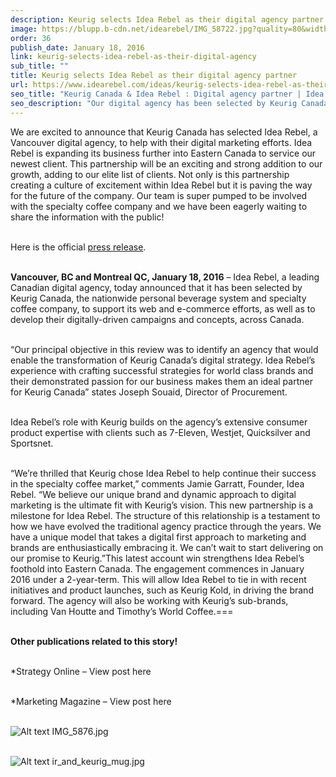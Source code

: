 ```yaml
---
description: Keurig selects Idea Rebel as their digital agency partner
image: https://blupp.b-cdn.net/idearebel/IMG_58722.jpg?quality=80&width=800
order: 36
publish_date: January 18, 2016
link: keurig-selects-idea-rebel-as-their-digital-agency
sub_title: ""
title: Keurig selects Idea Rebel as their digital agency partner
url: https://www.idearebel.com/ideas/keurig-selects-idea-rebel-as-their-digital-agency/
seo_title: "Keurig Canada & Idea Rebel : Digital agency partner | Idea Rebel"
seo_description: "Our digital agency has been selected by Keurig Canada as their digital marketing partner. An exciting and strong addition to Idea Rebel growth."
---
```

We are excited to announce that Keurig Canada has selected Idea Rebel, a Vancouver digital agency, to help with their digital marketing efforts.  Idea Rebel is expanding its business further into Eastern Canada to service our newest client. This partnership will be an exciting and strong addition to our growth, adding to our elite list of clients.  Not only is this partnership creating a culture of excitement within Idea Rebel but it is paving the way for the future of the company.  Our team is super pumped to be involved with the specialty coffee company and we have been eagerly waiting to share the information with the public!

\
Here is the official [press release](http://www.prweb.com/releases/2016/01/prweb13169212.htm).

\
**Vancouver, BC and Montreal QC, January 18, 2016** – Idea Rebel, a leading Canadian digital agency, today announced that it has been selected by Keurig Canada, the nationwide personal beverage system and specialty coffee company, to support its web and e-commerce efforts, as well as to develop their digitally-driven campaigns and concepts, across Canada.

\
“Our principal objective in this review was to identify an agency that would enable the transformation of Keurig Canada’s digital strategy.  Idea Rebel’s experience with crafting successful strategies for world class brands and their demonstrated passion for our business makes them an ideal partner for Keurig Canada” states Joseph Souaid, Director of Procurement.

\
Idea Rebel’s role with Keurig builds on the agency’s extensive consumer product expertise with clients such as 7-Eleven, Westjet, Quicksilver and Sportsnet.

\
“We’re thrilled that Keurig chose Idea Rebel to help continue their success in the specialty coffee market,” comments Jamie Garratt, Founder, Idea Rebel. “We believe our unique brand and dynamic approach to digital marketing is the ultimate fit with Keurig’s vision. This new partnership is a milestone for Idea Rebel. The structure of this relationship is a testament to how we have evolved the traditional agency practice through the years. We have a unique model that takes a digital first approach to marketing and brands are enthusiastically embracing it. We can’t wait to start delivering on our promise to Keurig.”This latest account win strengthens Idea Rebel’s foothold into Eastern Canada. The engagement commences in January 2016 under a 2-year-term. This will allow Idea Rebel to tie in with recent initiatives and product launches, such as Keurig Kold, in driving the brand forward. The agency will also be working with Keurig’s sub-brands, including Van Houtte and Timothy’s World Coffee.===

\
**Other publications related to this story!**

\
*Strategy Online –  View post here

\
*Marketing Magazine – View post here

\
![Alt text](https://blupp.b-cdn.net/idearebel/IMG_5876.jpg?quality=80&width=800?quality=80&width=800 "a title")
IMG_5876.jpg

\
![Alt text](https://blupp.b-cdn.net/idearebel/ir_and_keurig_mug.jpg?quality=80&width=800?quality=80&width=800 "a title")
ir_and_keurig_mug.jpg

